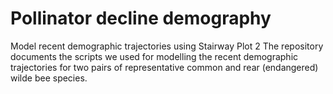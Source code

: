 # Pollinator decline demography
Model recent demographic trajectories using Stairway Plot 2
The repository documents the scripts we used for modelling the recent demographic trajectories for two pairs of representative common and rear (endangered) wilde bee species.
